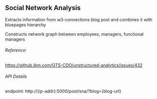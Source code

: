 ## Social Network Analysis
Extracts information from w3-connections blog post and combines it with bluepages hierarchy

Constructs network graph between employees, managers, functional managers

###### Reference:
https://github.ibm.com/GTS-CDO/unstructured-analytics/issues/432

###### API Details
endpoint: http://{ip-addr}:5000/post/sna/?blog={blog-url}
